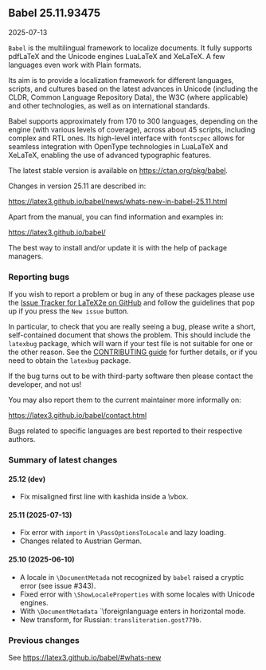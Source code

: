 ## Babel 25.11.93475

2025-07-13

`Babel` is the multilingual framework to localize documents. It fully
supports pdfLaTeX and the Unicode engines LuaLaTeX and XeLaTeX. A few
languages even work with Plain formats.

Its aim is to provide a localization framework for different languages,
scripts, and cultures based on the latest advances in Unicode
(including the CLDR, Common Language Repository Data), the W3C (where
applicable) and other technologies, as well as on international
standards.

Babel supports approximately from 170 to 300 languages, depending on
the engine (with various levels of coverage), across about 45 scripts,
including complex and RTL ones. Its high-level interface with
`fontscpec` allows for seamless integration with OpenType technologies
in LuaLaTeX and XeLaTeX, enabling the use of advanced typographic
features.

The latest stable version is available on <https://ctan.org/pkg/babel>.

Changes in version 25.11 are described in:

https://latex3.github.io/babel/news/whats-new-in-babel-25.11.html

Apart from the manual, you can find information and examples in:

https://latex3.github.io/babel/

The best way to install and/or update it is with the help of package
managers.

### Reporting bugs

If you wish to report a problem or bug in any of these packages please
use the
[Issue Tracker for LaTeX2e on GitHub](https://github.com/latex3/babel/issues)
and follow the guidelines that pop up if you press the `New issue`
button.

In particular, to check that you are really seeing a bug, please write
a short, self-contained document that shows the problem. This should
include the `latexbug` package, which will warn if your test file is
not suitable for one or the other reason. See the
[CONTRIBUTING guide](https://github.com/latex3/latex2e/blob/master/CONTRIBUTING.md)
for further details, or if you need to obtain the `latexbug` package.

If the bug turns out to be with third-party software then please
contact the developer, and not us!

You may also report them to the current maintainer more informally on:

   https://latex3.github.io/babel/contact.html

Bugs related to specific languages are best reported to their
respective authors.

### Summary of latest changes

#### 25.12 (dev)

* Fix misaligned first line with kashida inside a \vbox.

#### 25.11 (2025-07-13)

* Fix error with `import` in `\PassOptionsToLocale` and lazy loading.
* Changes related to Austrian German.

#### 25.10 (2025-06-10)

* A locale in `\DocumentMetada` not recognized by `babel` raised
  a cryptic error (see issue #343).
* Fixed error with `\ShowLocaleProperties` with some locales with
  Unicode engines.
* With `\DocumentMetadata` `\foreignlanguage enters in horizontal
  mode.
* New transform, for Russian: `transliteration.gost779b`.
       
### Previous changes

See https://latex3.github.io/babel/#whats-new
